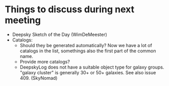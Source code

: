 # Things to discuss during next meeting

+ Deepsky Sketch of the Day (WimDeMeester)
+ Catalogs: 
  + Should they be generated automatically? Now we have a lot of catalogs in the list, somethings also the first part of the common name.
  + Provide more catalogs?
  + DeepskyLog does not have a suitable object type for galaxy groups. "galaxy cluster" is generally 30+ or 50+ galaxies. See also issue 409. (SkyNomad)
